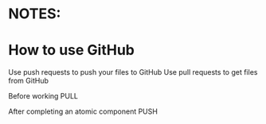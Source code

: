# NOTES:

# How to use GitHub
Use push requests to push your files to GitHub
Use pull requests to get files from GitHub

Before working PULL

After completing an atomic component PUSH
